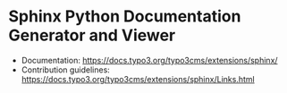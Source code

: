 # Sphinx Python Documentation Generator and Viewer

- Documentation: https://docs.typo3.org/typo3cms/extensions/sphinx/
- Contribution guidelines: https://docs.typo3.org/typo3cms/extensions/sphinx/Links.html

